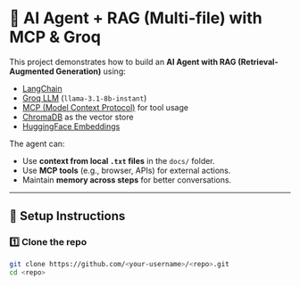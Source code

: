 # 🤖 AI Agent + RAG (Multi-file) with MCP & Groq

This project demonstrates how to build an **AI Agent with RAG (Retrieval-Augmented Generation)** using:

- [LangChain](https://www.langchain.com/)  
- [Groq LLM](https://groq.com/) (`llama-3.1-8b-instant`)  
- [MCP (Model Context Protocol)](https://github.com/modelcontextprotocol) for tool usage  
- [ChromaDB](https://www.trychroma.com/) as the vector store  
- [HuggingFace Embeddings](https://huggingface.co/sentence-transformers/all-MiniLM-L6-v2)  

The agent can:
- Use **context from local `.txt` files** in the `docs/` folder.  
- Use **MCP tools** (e.g., browser, APIs) for external actions.  
- Maintain **memory across steps** for better conversations.  

---

## 🚀 Setup Instructions

### 1️⃣ Clone the repo
```bash
git clone https://github.com/<your-username>/<repo>.git
cd <repo>
